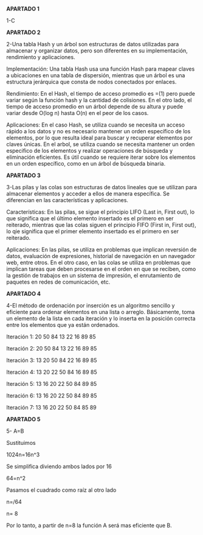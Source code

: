 **APARTADO 1**

1-C

**APARTADO 2**

2-Una tabla Hash y un árbol son estructuras de datos utilizadas para almacenar y organizar datos, pero son diferentes en su implementación, rendimiento y aplicaciones.

Implementación: Una tabla Hash usa una función Hash para mapear claves a ubicaciones en una tabla de dispersión, mientras que un árbol es una estructura jerárquica que consta de nodos conectados por enlaces.

Rendimiento: En el Hash, el tiempo de acceso promedio es =(1) pero puede variar según la función hash y la cantidad de colisiones. En el otro lado, el tiempo de acceso promedio en un árbol depende de su altura y puede variar desde O(log n) hasta O(n) en el peor de los casos.

Aplicaciones: En el caso Hash, se utiliza cuando se necesita un acceso rápido a los datos y no es necesario mantener un orden específico de los elementos, por lo que resulta ideal para buscar y recuperar elementos por claves únicas. En el arbol, se utiliza cuando se necesita mantener un orden especifico de los elementos y realizar operaciones de búsqueda y eliminación eficientes. Es útil cuando se requiere iterar sobre los elementos en un orden específico, como en un árbol de búsqueda binaria.

**APARTADO 3**

3-Las pilas y las colas son estructuras de datos lineales que se utilizan para almacenar elementos y acceder a ellos de manera específica. Se diferencian en las características y aplicaciones.

Características: En las pilas, se sigue el principio LIFO (Last in, First out), lo que significa que el último elemento insertado es el primero en ser reiterado, mientras que las colas siguen el principio FIFO (First in, First out), lo qie significa que el primer elemento insertado es el primero en ser reiterado.

Aplicaciones: En las pilas, se utiliza en problemas que implican reversión de datos, evaluación de expresiones, historial de navegación en un navegador web, entre otros. En el otro caso, en las colas se utiliza en problemas que implican tareas que deben procesarse en el orden en que se reciben, como la gestión de trabajos en un sistema de impresión, el enrutamiento de paquetes en redes de comunicación, etc.

**APARTADO 4**

4-El método de ordenación por inserción es un algoritmo sencillo y eficiente para ordenar elementos en una lista o arreglo. Básicamente, toma un elemento de la lista en cada iteración y lo inserta en la posición correcta entre los elementos que ya están ordenados.

Iteración 1: 20 50 84 13 22 16 89 85

Iteración 2: 20 50 84 13 22 16 89 85

Iteración 3: 13 20 50 84 22 16 89 85

Iteración 4: 13 20 22 50 84 16 89 85

Iteración 5: 13 16 20 22 50 84 89 85

Iteración 6: 13 16 20 22 50 84 89 85

Iteración 7: 13 16 20 22 50 84 85 89

**APARTADO 5**

5- A=B

Sustituimos

1024n=16n^3

Se simplifica diviendo ambos lados por 16

64=n^2

Pasamos el cuadrado como raíz al otro lado

n=\/64

n= 8

Por lo tanto, a partir de n=8 la función A será mas eficiente que B.
